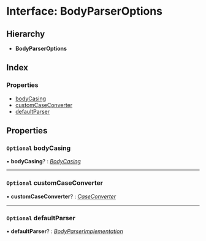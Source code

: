 # Interface: BodyParserOptions

## Hierarchy

* **BodyParserOptions**

## Index

### Properties

* [bodyCasing](bodyparseroptions.md#optional-bodycasing)
* [customCaseConverter](bodyparseroptions.md#optional-customcaseconverter)
* [defaultParser](bodyparseroptions.md#optional-defaultparser)

## Properties

### `Optional` bodyCasing

• **bodyCasing**? : *[BodyCasing](../enums/bodycasing.md)*

___

### `Optional` customCaseConverter

• **customCaseConverter**? : *[CaseConverter](../README.md#caseconverter)*

___

### `Optional` defaultParser

• **defaultParser**? : *[BodyParserImplementation](../README.md#bodyparserimplementation)*
